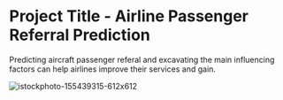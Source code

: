 # Project Title - Airline Passenger Referral Prediction 
Predicting aircraft passenger referal and excavating the main influencing factors can help airlines improve their services and gain.

![istockphoto-155439315-612x612](https://user-images.githubusercontent.com/88886118/216584713-1faca81c-ec0e-4b77-87c3-7f73e85fa8bc.jpeg_)
